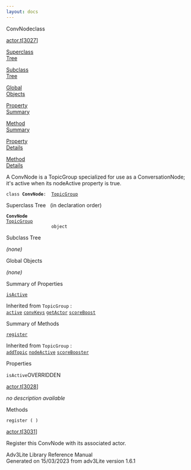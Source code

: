 ```yaml
---
layout: docs
---
```

<span class="title">ConvNode</span><span class="type">class</span>

[actor.t](../file/actor.t.html)\[[3027](../source/actor.t.html#3027)\]

[Superclass  
Tree](#_SuperClassTree_)

[Subclass  
Tree](#_SubClassTree_)

[Global  
Objects](#_ObjectSummary_)

[Property  
Summary](#_PropSummary_)

[Method  
Summary](#_MethodSummary_)

[Property  
Details](#_Properties_)

[Method  
Details](#_Methods_)



A ConvNode is a TopicGroup specialized for use as a ConversationNode;
it's active when its nodeActive property is true.

`class `**`ConvNode`**` :   `[`TopicGroup`](../object/TopicGroup.html)



<span id="_SuperClassTree_"></span>



<span class="hdln">Superclass Tree</span>   (in declaration order)



**`ConvNode`**  
[`TopicGroup`](../object/TopicGroup.html)  
`                 object`  
<span id="_SubClassTree_"></span>



<span class="hdln">Subclass Tree</span>  



*(none)* <span id="_ObjectSummary_"></span>



<span class="hdln">Global Objects</span>  



*(none)* <span id="_PropSummary_"></span>



<span class="hdln">Summary of Properties</span>  



[`isActive`](#isActive)

Inherited from `TopicGroup` :  
[`active`](../object/TopicGroup.html#active) [`convKeys`](../object/TopicGroup.html#convKeys) [`getActor`](../object/TopicGroup.html#getActor) [`scoreBoost`](../object/TopicGroup.html#scoreBoost)

<span id="_MethodSummary_"></span>



<span class="hdln">Summary of Methods</span>  



[`register`](#register)

Inherited from `TopicGroup` :  
[`addTopic`](../object/TopicGroup.html#addTopic) [`nodeActive`](../object/TopicGroup.html#nodeActive) [`scoreBooster`](../object/TopicGroup.html#scoreBooster)

<span id="_Properties_"></span>



<span class="hdln">Properties</span>  



<span id="isActive"></span>

`isActive`<span class="rem">OVERRIDDEN</span>

[actor.t](../file/actor.t.html)\[[3028](../source/actor.t.html#3028)\]



*no description available*



<span id="_Methods_"></span>



<span class="hdln">Methods</span>  



<span id="register"></span>

`register ( )`

[actor.t](../file/actor.t.html)\[[3031](../source/actor.t.html#3031)\]



Register this ConvNode with its associated actor.





Adv3Lite Library Reference Manual  
Generated on 15/03/2023 from adv3Lite version 1.6.1


